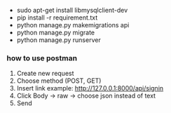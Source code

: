 * sudo apt-get install libmysqlclient-dev
* pip install -r requirement.txt
* python manage.py makemigrations api
* python manage.py migrate
* python manage.py runserver

### how to use postman
1. Create new request
2. Choose method (POST, GET)
3. Insert link example: http://127.0.0.1:8000/api/signin
4. Click Body -> raw -> choose json instead of text
5. Send